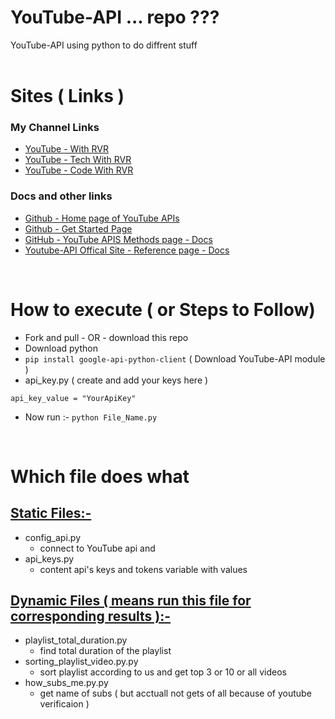 # YouTube-API ... repo ???

YouTube-API using python to do diffrent stuff
<br/><br/>

# Sites ( Links )

### My Channel Links

-   [YouTube - With RVR](https://www.youtube.com/channel/UC7vo7Ytk-XDT_Qk_Uh_ziDg?sub_confirmation=1)
-   [YouTube - Tech With RVR](https://www.youtube.com/techwithrvr?sub_confirmation=1)
-   [YouTube - Code With RVR](https://www.youtube.com/channel/UCz155xQn-6lzHWs9_2oX1Dg?sub_confirmation=1)

### Docs and other links

-   [Github - Home page of YouTube APIs](https://github.com/youtube/api-samples)
-   [Github - Get Started Page](https://github.com/googleapis/google-api-python-client/blob/master/docs/start.md)
-   [GitHub - YouTube APIS Methods page - Docs](https://googleapis.github.io/google-api-python-client/docs/dyn/youtube_v3.html)
-   [Youtube-API Offical Site - Reference page - Docs](https://developers.google.com/youtube/v3/docs)

<br>

# How to execute ( or Steps to Follow)

-   Fork and pull - OR - download this repo
-   Download python
-   `pip install google-api-python-client` ( Download YouTube-API module )
-   api_key.py ( create and add your keys here )

```
api_key_value = "YourApiKey"
```

-   Now run :- `python File_Name.py`

<br>

# Which file does what

## <u>Static Files:-</u>

-   config_api.py
    -   connect to YouTube api and
-   api_keys.py
    -   content api's keys and tokens variable with values

## <u>Dynamic Files ( means run this file for corresponding results ):-</u>

-   playlist_total_duration.py
    -   find total duration of the playlist
-   sorting_playlist_video.py.py
    -   sort playlist according to us and get top 3 or 10 or all videos
-   how_subs_me.py.py
    -   get name of subs ( but acctuall not gets of all because of youtube verificaion )
